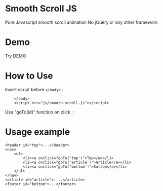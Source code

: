 # Smooth Scroll JS
Pure Javascript smooth scroll animation
No jQuery or any other framework

# Demo
[Try DEMO](http://anton.temchenko.com.ua/dev/smooth-scroll-js/)

# How to Use
Insert script before ```</body>``` :
```...
	</body>
	<script src="js/smooth-scroll.js"></script>
```

Use "goTo(id)" function on click. :

# Usage example

```
<header id="top">...</header>
<nav>
	<ul>
		<li><a onclick="goTo('top')">Top</a></li>
		<li><a onclick="goTo('article')">Article</a></li>
		<li><a onclick="goTo('bottom')">Bottom</a></li>
	</ul>
</nav>
<article id="article">....</article>
<footer id="bottom">...</footer>
```
